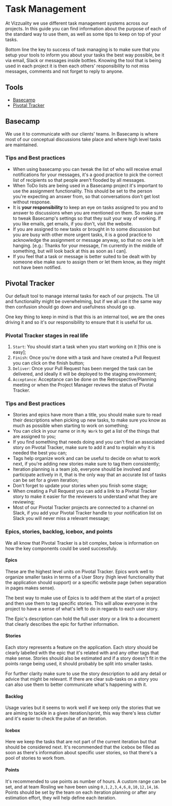 Task Management
===========

At Vizzuality we use different task management systems across our projects.
In this guide you can find information about the purpose of each of the standard
way to use them, as well as some tips to keep on top of your tasks.

Bottom line the key to success of task managing is to make sure that you setup
your tools to inform you about your tasks the best way possible, be it via email,
Slack or messages inside bottles. Knowing the tool that is being used in each
project it is then each others' responsibility to not miss messages, comments
and not forget to reply to anyone.


Tools
-----

- [Basecamp](https://github.com/Vizzuality/guides/tree/master/task-management#basecamp)
- [Pivotal Tracker](https://github.com/Vizzuality/guides/tree/master/task-management#pivotal-tracker)


Basecamp
--------

We use it to communicate with our clients' teams. In Basecamp is where most of
our conceptual discussions take place and where high level tasks are maintained.

### Tips and Best practices

- When using basecamp you can tweak the list of who will receive email
notifications for your messages, it's a good practice to pick the correct list of
recipients so that people aren't flooded by all messages.
- When ToDo lists are being used in a Basecamp project it's important to use the
assignment functionality. This should be set to the person you're expecting an
answer from, so that conversations don't get lost without response.
- It is **your responsibility** to keep an eye on tasks assigned to you and to answer
to discussions when you are mentioned on them. So make sure to tweak Basecamp's
settings so that they suit your way of working. If you like emails, get emails,
if you don't, visit the website.
- If you are assigned to new tasks or brought in to some discussion but you are
busy with other more urgent tasks, it is a good practice to acknowledge the
assignment or message anyway, so that no one is left hanging. [e.g.: Thanks for
your message, I'm currently in the middle of something, but will look back at
this as soon as I can].
- If you feel that a task or message is better suited to be dealt with by
someone else make sure to assign them or let them know, as they might not have
been notified.


Pivotal Tracker
---------------

Our default tool to manage internal tasks for each of our projects.
The UI and functionality might be overwhelming, but if we all use it the
same way then confusion should go down and usefulness should go up.

One key thing to keep in mind is that this is an internal tool, we are the ones
driving it and so it's our responsibility to ensure that it is useful for us.

### Pivotal Tracker stages in real life

1. `Start`: You should start a task when you start working on it [this one is easy];
2. `Finish`: Once you're done with a task and have created a Pull Request you can
click on the finish button;
3. `Deliver`: Once your Pull Request has been merged the task can be delivered,
and ideally it will be deployed to the staging environment;
4. `Acceptance`: Acceptance can be done on the Retrospective/Planning meeting or
when the Project Manager reviews the status of Pivotal Tracker.


### Tips and Best practices

- Stories and epics have more than a title, you should make sure to read their
descriptions when picking up new tasks, to make sure you know as much as possible
when starting to work on something;
- You can click in your name or in `My Work` to get a list of the things that are
assigned to you;
- If you find something that needs doing and you can't find an associated story
on Pivotal Tracker, make sure to add it and to explain why it is needed the best
you can;
- Tags help organize work and can be useful to decide on what to work next, if
you're adding new stories make sure to tag them consistently;
- Iteration planning is a team job, everyone should be involved and participate
actively in it, that is the only way that an accurate list of tasks can be set
for a given iteration;
- Don't forget to update your stories when you finish some stage;
- When creating a Pull Request you can add a link to a Pivotal Tracker story
to make it easier for the reviewers to understand what they are reviewing;
- Most of our Pivotal Tracker projects are connected to a channel on Slack, if
you add your Pivotal Tracker handle to your notification list on Slack you will
never miss a relevant message;


### Epics, stories, backlog, icebox, and points

We all know that Pivotal Tracker is a bit complex, below is information on how
the key components could be used successfuly.

#### Epics

These are the highest level units on Pivotal Tracker. Epics work well to organize
smaller tasks in terms of a User Story (high level functionality that the application
should support) or a specific website page (when separation in pages makes sense).

The best way to make use of Epics is to add them at the start of a project and
then use them to tag specific stories. This will allow everyone in the project
to have a sense of what's left to do in regards to each user story.

The Epic's description can hold the full user story or a link to a document that
clearly describes the epic for further information.

#### Stories

Each story represents a feature on the application. Each story
should be clearly labelled with the epic that it's related with and any other
tags that make sense. Stories should also be estimated and if a story doesn't fit
in the points range being used, it should probably be split into smaller tasks.

For further clarity make sure to use the story description to add any detail
or advice that might be relevant. If there are clear sub-tasks on a story
you can also use them to better communicate what's happening with it.

#### Backlog

Usage varies but it seems to work well if we keep only the stories that we are
aiming to tackle in a given iteration/sprint, this way there's less clutter and
it's easier to check the pulse of an iteration.

#### Icebox

Here we keep the tasks that are not part of the current iteration but that should
be considered next. It's recommended that the icebox be filled as soon as there's
information about specific user stories, so that there's a pool of stories to work
from.

#### Points

It's recommended to use points as number of hours. A custom range can be set, and
at team Rosling we have been using `0,1,2,3,4,6,8,10,12,14,16`. Points should be
set by the team on each iteration planning or after any estimation effort, they
will help define each iteration.
